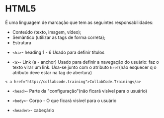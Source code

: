 # HTML5

É uma linguagem de marcação que tem as seguintes responsabilidades:

- Conteúdo (texto, imagem, vídeo);
- Semântico (utilizar as tags de forma correta);
- Estrutura

* `<hi>`- heading 1 - 6
Usado para definir títulos

- `<a>`- Link (a - anchor)
Usado para definir a navegação do usuário: faz o texto virar um link. Usa-se junto com o atributo `href`(não esquecer q o atributo deve estar na tag de abertura)
```
< a href="http://collabcode.training">CollabCode.Training</a>
```

- `<head>`- Parte da "configuração"(não ficará visível para o usuário)

- `<body>`- Corpo - O que ficará visível para o usuário

- `<header>`- cabeçário
